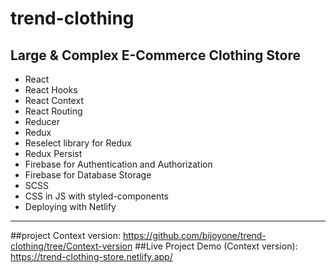 # trend-clothing
## Large &amp; Complex E-Commerce Clothing Store  
 
 - React
 - React Hooks
 - React Context
 - React Routing
 - Reducer
 - Redux
 - Reselect library for Redux
 - Redux Persist
 - Firebase for Authentication and Authorization 
 - Firebase for Database Storage
 - SCSS
 - CSS in JS with styled-components
 - Deploying with Netlify

------
 ##project Context version:
https://github.com/bijoyone/trend-clothing/tree/Context-version
 ##Live Project Demo (Context version): 
https://trend-clothing-store.netlify.app/

